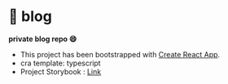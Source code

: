 # 📗 blog

**private blog repo 😄**

- This project has been bootstrapped with [Create React App](https://github.com/facebook/create-react-app).
- cra template: typescript
- Project Storybook : [Link](https://master--5f4c90fc1e8b2d00222ba336.chromatic.com/)
